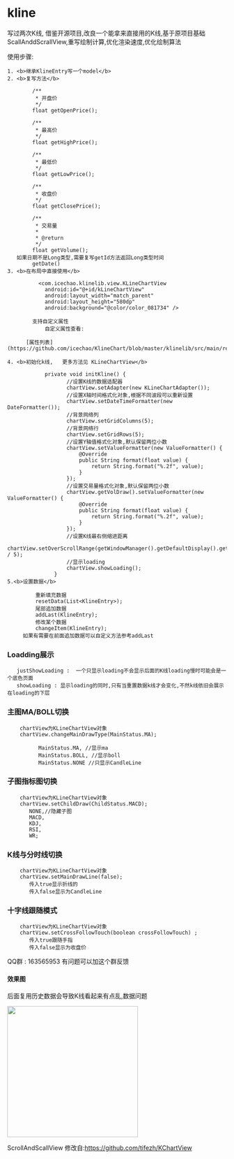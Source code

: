 # kline
写过两次K线, 借鉴开源项目,改良一个能拿来直接用的K线,基于原项目基础ScallAnddScrallView,重写绘制计算,优化渲染速度,优化绘制算法


使用步骤: 

    1. <b>继承KlineEntry写一个model</b>
    2. <b>复写方法</b>

            /**
             * 开盘价
             */
            float getOpenPrice();

            /**
             * 最高价
             */
            float getHighPrice();

            /**
             * 最低价
             */
            float getLowPrice();

            /**
             * 收盘价
             */
            float getClosePrice();

            /**
             * 交易量
             *
             * @return
             */
            float getVolume();
       如果日期不是Long类型,需要复写getId方法返回Long类型时间
            getDate()
    3. <b>在布局中直接使用</b>

              <com.icechao.klinelib.view.KLineChartView
                android:id="@+id/kLineChartView"
                android:layout_width="match_parent"
                android:layout_height="580dp"
                android:background="@color/color_081734" />

            支持自定义属性
                自定义属性查看:

          [属性列表](https://github.com/icechao/KlineChart/blob/master/klinelib/src/main/res/values/attrs.xml)

    4. <b>初始化k线,   更多方法见 KLineChartView</b>

                private void initKline() {
                       //设置K线的数据适配器
                       chartView.setAdapter(new KLineChartAdapter());
                       //设置X轴时间格式化对象,根据不同波段可以重新设置
                       chartView.setDateTimeFormatter(new DateFormatter());
                       //背景网络列
                       chartView.setGridColumns(5);
                       //背景网络行
                       chartView.setGridRows(5);
                       //设置Y轴值格式化对象,默认保留两位小数
                       chartView.setValueFormatter(new ValueFormatter() {
                           @Override
                           public String format(float value) {
                               return String.format("%.2f", value);
                           }
                       });
                       //设置交易量格式化对象,默认保留两位小数
                       chartView.getVolDraw().setValueFormatter(new ValueFormatter() {
                           @Override
                           public String format(float value) {
                               return String.format("%.2f", value);
                           }
                       });
                       //设置K线最右侧缩进距离
                       chartView.setOverScrollRange(getWindowManager().getDefaultDisplay().getWidth() / 5);
                       //显示loading
                       chartView.showLoading();
                   }
    5.<b>设置数据</b>

             重新填充数据
             resetData(List<KlineEntry>);
             尾部追加数据 
             addLast(KlineEntry);
             修改某个数据 
             changeItem(KlineEntry);
         如果有需要在前面追加数据可以自定义方法参考addLast


### Loadding展示

       justShowLoading :  一个只显示loading不会显示后面的K线loading慢时可能会是一个底色页面
       showLoading : 显示loading的同时,只有当重置数据k线才会变化,不然k线依旧会展示在loading的下层

### 主图MA/BOLL切换
        
        chartView为KLineChartView对象
        chartView.changeMainDrawType(MainStatus.MA);
            
              MainStatus.MA, //显示ma
              MainStatus.BOLL, //显示boll
              MainStatus.NONE //只显示CandleLine

### 子图指标图切换

        chartView为KLineChartView对象
        chartView.setChildDraw(ChildStatus.MACD);
           NONE,//隐藏子图
           MACD,
           KDJ, 
           RSI, 
           WR;
           
### K线与分时线切换

        chartView为KLineChartView对象
        chartView.setMainDrawLine(false);
           传入true显示折线的
           传入false显示为CandleLine 
           
### 十字线跟随模式

        chartView为KLineChartView对象
        chartView.setCrossFollowTouch(boolean crossFollowTouch) ;
           传入true跟随手指
           传入false显示为收盘价




  
  
 QQ群 :  163565953
 有问题可以加这个群反馈
  
#### 效果图
后面复用历史数据会导致K线看起来有点乱,数据问题



<img src="https://github.com/icechao/KlineChart/blob/master/7i7by-qncwl.gif" width="300" hegiht="500" align=center />


ScrollAndScallView 修改自:https://github.com/tifezh/KChartView


